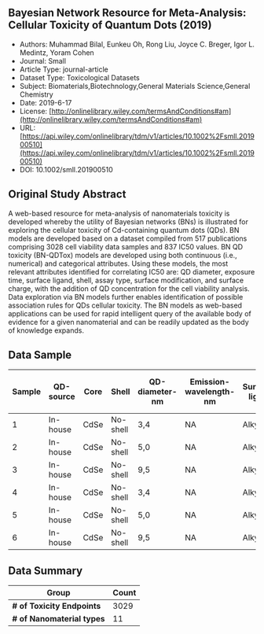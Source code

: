 
<div style="float: right; width: 200px" class='altmetric-embed' data-badge-type='donut' data-condensed='true' data-badge-details='right' data-doi="10.1002/smll.201900510"></div>

## Bayesian Network Resource for Meta‐Analysis: Cellular Toxicity of Quantum Dots (2019)
<script type="application/ld+json">
	{	
		"@context": {
			"bs": "https://bioschemas.org/",
			"schema": "https://schema.org/",
			"citation": "schema:citation",
			"name": "schema:name",
			"url": "schema:url",
			"variableMeasured": "schema:variableMeasured"
		},
		"@type": "schema:Dataset",
		"variableMeasured": [
			{
				"@type": "schema:PropertyValue",
				"name": "MI-R1.3-ABSTRACT-BASIC-NANOMATERIAL_SOURCE"
			},
			{
				"@type": "schema:PropertyValue",
				"name": "MI-R1.3-ABSTRACT-BASIC-SURFACE_CHEMISTRY"
			},
			{
				"@type": "schema:PropertyValue",
				"name": "MI-R1.3-ABSTRACT-PHYSCHEM-SIZE"
			},
			{
				"@type": "schema:PropertyValue",
				"name": "MI-R1.3-ABSTRACT-BASIC-CHEMICAL_COMPOSITION"
			},
			{
				"@type": "schema:PropertyValue",
				"name": "MI-R1.3-ABSTRACT-PHYSCHEM-SURFACE_CHARGE"
			},
			{
				"@type": "schema:PropertyValue",
				"name": "MI-R1.3-ABSTRACT-TOX-ORGANISM_OR_SPECIES"
			},
			{
				"@type": "schema:PropertyValue",
				"name": "MI-R1.3-ABSTRACT-TOX-EXPOSURE_TIME"
			},
			{
				"@type": "schema:PropertyValue",
				"name": "MI-R1.3-ABSTRACT-TOX-CONCENTRATION"
			}
		],
		"name": "Bayesian Network Resource for Meta-Analysis: Cellular Toxicity of Quantum Dots",
		"url": "https://api.wiley.com/onlinelibrary/tdm/v1/articles/10.1002%2Fsmll.201900510",
		"citation": "https://doi.org/10.1002/smll.201900510",
		"@id": "10.1002/smll.201900510",
		"http://purl.org/dc/terms/conformsTo": { "@type": "schema:CreativeWork", "@id": "https://bioschemas.org/profiles/Dataset/0.4-DRAFT" },
		"schema:license": "http://onlinelibrary.wiley.com/termsAndConditions#am",
		"schema:creator": [
		  {
			"@type": "schema:Organization",
			"name": "RiskGONE"
		  }
		],
		"schema:datePublished": "2019-6-17"
	}
</script>

* Authors: Muhammad Bilal, Eunkeu Oh, Rong Liu, Joyce C. Breger, Igor L. Medintz, Yoram Cohen
* Journal: Small
* Article Type: journal-article
* Dataset Type: Toxicological Datasets
* Subject: Biomaterials,Biotechnology,General Materials Science,General Chemistry
* Date: 2019-6-17
* License: [http://onlinelibrary.wiley.com/termsAndConditions#am](http://onlinelibrary.wiley.com/termsAndConditions#am)
* URL: [https://api.wiley.com/onlinelibrary/tdm/v1/articles/10.1002%2Fsmll.201900510](https://api.wiley.com/onlinelibrary/tdm/v1/articles/10.1002%2Fsmll.201900510)
* DOI: 10.1002/smll.201900510



## Original Study Abstract

A web-based resource for meta-analysis of nanomaterials toxicity is developed whereby the utility of Bayesian networks (BNs) is illustrated for exploring the cellular toxicity of Cd-containing quantum dots (QDs). BN models are developed based on a dataset compiled from 517 publications comprising 3028 cell viability data samples and 837 IC50 values. BN QD toxicity (BN-QDTox) models are developed using both continuous (i.e., numerical) and categorical attributes. Using these models, the most relevant attributes identified for correlating IC50 are: QD diameter, exposure time, surface ligand, shell, assay type, surface modification, and surface charge, with the addition of QD concentration for the cell viability analysis. Data exploration via BN models further enables identification of possible association rules for QDs cellular toxicity. The BN models as web-based applications can be used for rapid intelligent query of the available body of evidence for a given nanomaterial and can be readily updated as the body of knowledge expands.


## Data Sample

|Sample|QD-source|Core|Shell   |QD-diameter-nm|Emission-wavelength-nm|Surface-ligand|Ligand-chemical|Surface-charge|Surface-modification|Surface-modification-chemical|Cell-anatomical-type|Cell-identification|Cell-source-species|Cell-origin|Cell-tissue-organ-origin|Assay-type|Delivery-type|Exposure-time-hrs|QD-conc-nanoMolar|QD/cell-attomoles/cell|QD/cell-number/cell|Cd-conc-ug/mL|Cd-conc/cell-picomoles/cell|Cell-viability-percent|Cell-viability-StdDev|IC50Value|IC50-ug/ml|IC50-nMolar|IC50-ug/ml|Lowest-conc-nMolar|Lowest-conc-ug/ml|Highest-conc-nMolar|Highest-conc-ug/ml|Surface-conc-nMolar|Reference|FIELD37|
|------|---------|----|--------|--------------|----------------------|--------------|---------------|--------------|--------------------|-----------------------------|--------------------|-------------------|-------------------|-----------|------------------------|----------|-------------|-----------------|-----------------|----------------------|-------------------|-------------|---------------------------|----------------------|---------------------|---------|----------|-----------|----------|------------------|-----------------|-------------------|------------------|-------------------|---------|-------|
|1     |In-house |CdSe|No-shell|3,4           |NA                    |Alkylthiol    |MUA            |Negative      |Unmodified          |Unmodified                   |Epithelial          |NHBE               |Human              |Primary    |Bronchial-tracheal      |WST       |Passive      |22               |2,3E+03          |3,1E+04               |1,9E+10            |9,4E+01      |1,1E+01                    |25,0                  |8,0                  |IC50     |4,5E+01   |6,6E+02    |4,5E+01   |2,9E+02           |2,0E+01          |2,3E+03            |1,6E+02           |8,3E+04            |1        |       |
|2     |In-house |CdSe|No-shell|5,0           |NA                    |Alkylthiol    |MUA            |Negative      |Unmodified          |Unmodified                   |Epithelial          |NHBE               |Human              |Primary    |Bronchial-tracheal      |WST       |Passive      |22               |7,2E+02          |9,7E+03               |5,8E+09            |9,4E+01      |1,1E+01                    |61,0                  |6,0                  |Over50   |NA        |NA         |NA        |9,0E+01           |2,0E+01          |7,2E+02            |1,6E+02           |5,6E+04            |1        |       |
|3     |In-house |CdSe|No-shell|9,5           |NA                    |Alkylthiol    |MUA            |Negative      |Unmodified          |Unmodified                   |Epithelial          |NHBE               |Human              |Primary    |Bronchial-tracheal      |WST       |Passive      |22               |1,0E+02          |1,4E+03               |8,4E+08            |9,4E+01      |1,1E+01                    |83,0                  |7,0                  |Over50   |NA        |NA         |NA        |1,3E+01           |2,0E+01          |1,0E+02            |1,6E+02           |3,0E+04            |1        |       |
|4     |In-house |CdSe|No-shell|3,4           |NA                    |Alkylthiol    |MPA            |Negative      |Unmodified          |Unmodified                   |Epithelial          |NHBE               |Human              |Primary    |Bronchial-tracheal      |WST       |Passive      |22               |2,3E+03          |3,1E+04               |1,9E+10            |9,4E+01      |1,1E+01                    |135,0                 |6,0                  |Over50   |NA        |NA         |NA        |2,9E+02           |2,0E+01          |2,3E+03            |1,6E+02           |8,3E+04            |1        |       |
|5     |In-house |CdSe|No-shell|5,0           |NA                    |Alkylthiol    |MPA            |Negative      |Unmodified          |Unmodified                   |Epithelial          |NHBE               |Human              |Primary    |Bronchial-tracheal      |WST       |Passive      |22               |7,2E+02          |9,7E+03               |5,8E+09            |9,4E+01      |1,1E+01                    |83,0                  |4,0                  |Over50   |NA        |NA         |NA        |9,0E+01           |2,0E+01          |7,2E+02            |1,6E+02           |5,6E+04            |1        |       |
|6     |In-house |CdSe|No-shell|9,5           |NA                    |Alkylthiol    |MPA            |Negative      |Unmodified          |Unmodified                   |Epithelial          |NHBE               |Human              |Primary    |Bronchial-tracheal      |WST       |Passive      |22               |1,0E+02          |1,4E+03               |8,4E+08            |9,4E+01      |1,1E+01                    |71,0                  |8,0                  |Over50   |NA        |NA         |NA        |1,3E+01           |2,0E+01          |1,0E+02            |1,6E+02           |3,0E+04            |1        |       |


## Data Summary

| **Group**                    | **Count** |
| ---------------------------- | --------- |
| **\# of Toxicity Endpoints** |   3029    |
| **\# of Nanomaterial types** |   11      |

